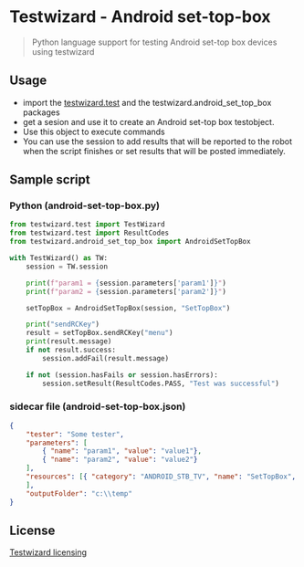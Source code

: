 # Testwizard - Android set-top-box

> Python language support for testing Android set-top box devices using testwizard

## Usage

* import the [testwizard.test](https://pypi.org/project/testwizard.test/) and the testwizard.android_set_top_box packages
* get a sesion and use it to create an Android set-top box testobject.
* Use this object to execute commands
* You can use the session to add results that will be reported to the robot when the script finishes or set results that will be posted immediately.

## Sample script

### Python (android-set-top-box.py)

```python
from testwizard.test import TestWizard
from testwizard.test import ResultCodes
from testwizard.android_set_top_box import AndroidSetTopBox

with TestWizard() as TW:
    session = TW.session

    print(f"param1 = {session.parameters['param1']}")
    print(f"param2 = {session.parameters['param2']}")

    setTopBox = AndroidSetTopBox(session, "SetTopBox")

    print("sendRCKey")
    result = setTopBox.sendRCKey("menu")
    print(result.message)
    if not result.success:
        session.addFail(result.message)

    if not (session.hasFails or session.hasErrors):
        session.setResult(ResultCodes.PASS, "Test was successful")
```

### sidecar file (android-set-top-box.json)

```json
{
    "tester": "Some tester",
    "parameters": [
        { "name": "param1", "value": "value1"},
        { "name": "param2", "value": "value2"}
    ],
    "resources": [{ "category": "ANDROID_STB_TV", "name": "SetTopBox", "id": "SetTopBox 1"}
    ],
    "outputFolder": "c:\\temp"
}
```

## License

[Testwizard licensing](https://www.eurofins-digitaltesting.com/testwizard/)